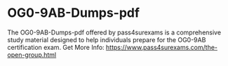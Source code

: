 # OG0-9AB-Dumps-pdf
The OG0-9AB-Dumps-pdf offered by pass4surexams is a comprehensive study material designed to help individuals prepare for the OG0-9AB certification exam.
Get More Info: https://www.pass4surexams.com/the-open-group.html
